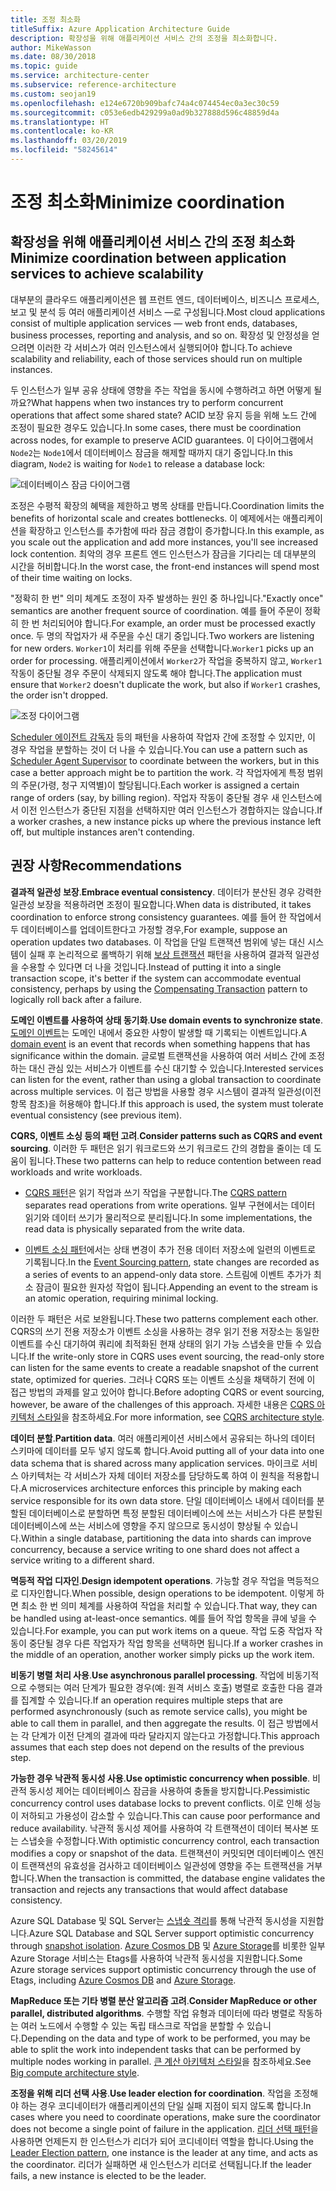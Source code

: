 ```yaml
---
title: 조정 최소화
titleSuffix: Azure Application Architecture Guide
description: 확장성을 위해 애플리케이션 서비스 간의 조정을 최소화합니다.
author: MikeWasson
ms.date: 08/30/2018
ms.topic: guide
ms.service: architecture-center
ms.subservice: reference-architecture
ms.custom: seojan19
ms.openlocfilehash: e124e6720b909bafc74a4c074454ec0a3ec30c59
ms.sourcegitcommit: c053e6edb429299a0ad9b327888d596c48859d4a
ms.translationtype: HT
ms.contentlocale: ko-KR
ms.lasthandoff: 03/20/2019
ms.locfileid: "58245614"
---
```

# <a name="minimize-coordination"></a><span data-ttu-id="5182c-103">조정 최소화</span><span class="sxs-lookup"><span data-stu-id="5182c-103">Minimize coordination</span></span>

## <a name="minimize-coordination-between-application-services-to-achieve-scalability"></a><span data-ttu-id="5182c-104">확장성을 위해 애플리케이션 서비스 간의 조정 최소화</span><span class="sxs-lookup"><span data-stu-id="5182c-104">Minimize coordination between application services to achieve scalability</span></span>

<span data-ttu-id="5182c-105">대부분의 클라우드 애플리케이션은 웹 프런트 엔드, 데이터베이스, 비즈니스 프로세스, 보고 및 분석 등 여러 애플리케이션 서비스 &mdash;로 구성됩니다.</span><span class="sxs-lookup"><span data-stu-id="5182c-105">Most cloud applications consist of multiple application services &mdash; web front ends, databases, business processes, reporting and analysis, and so on.</span></span> <span data-ttu-id="5182c-106">확장성 및 안정성을 얻으려면 이러한 각 서비스가 여러 인스턴스에서 실행되어야 합니다.</span><span class="sxs-lookup"><span data-stu-id="5182c-106">To achieve scalability and reliability, each of those services should run on multiple instances.</span></span>

<span data-ttu-id="5182c-107">두 인스턴스가 일부 공유 상태에 영향을 주는 작업을 동시에 수행하려고 하면 어떻게 될까요?</span><span class="sxs-lookup"><span data-stu-id="5182c-107">What happens when two instances try to perform concurrent operations that affect some shared state?</span></span> <span data-ttu-id="5182c-108">ACID 보장 유지 등을 위해 노드 간에 조정이 필요한 경우도 있습니다.</span><span class="sxs-lookup"><span data-stu-id="5182c-108">In some cases, there must be coordination across nodes, for example to preserve ACID guarantees.</span></span> <span data-ttu-id="5182c-109">이 다이어그램에서 `Node2`는 `Node1`에서 데이터베이스 잠금을 해제할 때까지 대기 중입니다.</span><span class="sxs-lookup"><span data-stu-id="5182c-109">In this diagram, `Node2` is waiting for `Node1` to release a database lock:</span></span>

![데이터베이스 잠금 다이어그램](./images/database-lock.svg)

<span data-ttu-id="5182c-111">조정은 수평적 확장의 혜택을 제한하고 병목 상태를 만듭니다.</span><span class="sxs-lookup"><span data-stu-id="5182c-111">Coordination limits the benefits of horizontal scale and creates bottlenecks.</span></span> <span data-ttu-id="5182c-112">이 예제에서는 애플리케이션을 확장하고 인스턴스를 추가함에 따라 잠금 경합이 증가합니다.</span><span class="sxs-lookup"><span data-stu-id="5182c-112">In this example, as you scale out the application and add more instances, you'll see increased lock contention.</span></span> <span data-ttu-id="5182c-113">최악의 경우 프론트 엔드 인스턴스가 잠금을 기다리는 데 대부분의 시간을 허비합니다.</span><span class="sxs-lookup"><span data-stu-id="5182c-113">In the worst case, the front-end instances will spend most of their time waiting on locks.</span></span>

<span data-ttu-id="5182c-114">"정확히 한 번" 의미 체계도 조정이 자주 발생하는 원인 중 하나입니다.</span><span class="sxs-lookup"><span data-stu-id="5182c-114">"Exactly once" semantics are another frequent source of coordination.</span></span> <span data-ttu-id="5182c-115">예를 들어 주문이 정확히 한 번 처리되어야 합니다.</span><span class="sxs-lookup"><span data-stu-id="5182c-115">For example, an order must be processed exactly once.</span></span> <span data-ttu-id="5182c-116">두 명의 작업자가 새 주문을 수신 대기 중입니다.</span><span class="sxs-lookup"><span data-stu-id="5182c-116">Two workers are listening for new orders.</span></span> <span data-ttu-id="5182c-117">`Worker1`이 처리를 위해 주문을 선택합니다.</span><span class="sxs-lookup"><span data-stu-id="5182c-117">`Worker1` picks up an order for processing.</span></span> <span data-ttu-id="5182c-118">애플리케이션에서 `Worker2`가 작업을 중복하지 않고, `Worker1` 작동이 중단될 경우 주문이 삭제되지 않도록 해야 합니다.</span><span class="sxs-lookup"><span data-stu-id="5182c-118">The application must ensure that `Worker2` doesn't duplicate the work, but also if `Worker1` crashes, the order isn't dropped.</span></span>

![조정 다이어그램](./images/coordination.svg)

<span data-ttu-id="5182c-120">[Scheduler 에이전트 감독자][sas-pattern] 등의 패턴을 사용하여 작업자 간에 조정할 수 있지만, 이 경우 작업을 분할하는 것이 더 나을 수 있습니다.</span><span class="sxs-lookup"><span data-stu-id="5182c-120">You can use a pattern such as [Scheduler Agent Supervisor][sas-pattern] to coordinate between the workers, but in this case a better approach might be to partition the work.</span></span> <span data-ttu-id="5182c-121">각 작업자에게 특정 범위의 주문(가령, 청구 지역별)이 할당됩니다.</span><span class="sxs-lookup"><span data-stu-id="5182c-121">Each worker is assigned a certain range of orders (say, by billing region).</span></span> <span data-ttu-id="5182c-122">작업자 작동이 중단될 경우 새 인스턴스에서 이전 인스턴스가 중단된 지점을 선택하지만 여러 인스턴스가 경합하지는 않습니다.</span><span class="sxs-lookup"><span data-stu-id="5182c-122">If a worker crashes, a new instance picks up where the previous instance left off, but multiple instances aren't contending.</span></span>

## <a name="recommendations"></a><span data-ttu-id="5182c-123">권장 사항</span><span class="sxs-lookup"><span data-stu-id="5182c-123">Recommendations</span></span>

<span data-ttu-id="5182c-124">**결과적 일관성 보장**.</span><span class="sxs-lookup"><span data-stu-id="5182c-124">**Embrace eventual consistency**.</span></span> <span data-ttu-id="5182c-125">데이터가 분산된 경우 강력한 일관성 보장을 적용하려면 조정이 필요합니다.</span><span class="sxs-lookup"><span data-stu-id="5182c-125">When data is distributed, it takes coordination to enforce strong consistency guarantees.</span></span> <span data-ttu-id="5182c-126">예를 들어 한 작업에서 두 데이터베이스를 업데이트한다고 가정할 경우,</span><span class="sxs-lookup"><span data-stu-id="5182c-126">For example, suppose an operation updates two databases.</span></span> <span data-ttu-id="5182c-127">이 작업을 단일 트랜잭션 범위에 넣는 대신 시스템이 실패 후 논리적으로 롤백하기 위해 [보상 트랜잭션][compensating-transaction] 패턴을 사용하여 결과적 일관성을 수용할 수 있다면 더 나을 것입니다.</span><span class="sxs-lookup"><span data-stu-id="5182c-127">Instead of putting it into a single transaction scope, it's better if the system can accommodate eventual consistency, perhaps by using the [Compensating Transaction][compensating-transaction] pattern to logically roll back after a failure.</span></span>

<span data-ttu-id="5182c-128">**도메인 이벤트를 사용하여 상태 동기화**.</span><span class="sxs-lookup"><span data-stu-id="5182c-128">**Use domain events to synchronize state**.</span></span> <span data-ttu-id="5182c-129">[도메인 이벤트][domain-event]는 도메인 내에서 중요한 사항이 발생할 때 기록되는 이벤트입니다.</span><span class="sxs-lookup"><span data-stu-id="5182c-129">A [domain event][domain-event] is an event that records when something happens that has significance within the domain.</span></span> <span data-ttu-id="5182c-130">글로벌 트랜잭션을 사용하여 여러 서비스 간에 조정하는 대신 관심 있는 서비스가 이벤트를 수신 대기할 수 있습니다.</span><span class="sxs-lookup"><span data-stu-id="5182c-130">Interested services can listen for the event, rather than using a global transaction to coordinate across multiple services.</span></span> <span data-ttu-id="5182c-131">이 접근 방법을 사용할 경우 시스템이 결과적 일관성(이전 항목 참조)을 허용해야 합니다.</span><span class="sxs-lookup"><span data-stu-id="5182c-131">If this approach is used, the system must tolerate eventual consistency (see previous item).</span></span>

<span data-ttu-id="5182c-132">**CQRS, 이벤트 소싱 등의 패턴 고려**.</span><span class="sxs-lookup"><span data-stu-id="5182c-132">**Consider patterns such as CQRS and event sourcing**.</span></span> <span data-ttu-id="5182c-133">이러한 두 패턴은 읽기 워크로드와 쓰기 워크로드 간의 경합을 줄이는 데 도움이 됩니다.</span><span class="sxs-lookup"><span data-stu-id="5182c-133">These two patterns can help to reduce contention between read workloads and write workloads.</span></span>

- <span data-ttu-id="5182c-134">[CQRS 패턴][cqrs-pattern]은 읽기 작업과 쓰기 작업을 구분합니다.</span><span class="sxs-lookup"><span data-stu-id="5182c-134">The [CQRS pattern][cqrs-pattern] separates read operations from write operations.</span></span> <span data-ttu-id="5182c-135">일부 구현에서는 데이터 읽기와 데이터 쓰기가 물리적으로 분리됩니다.</span><span class="sxs-lookup"><span data-stu-id="5182c-135">In some implementations, the read data is physically separated from the write data.</span></span>

- <span data-ttu-id="5182c-136">[이벤트 소싱 패턴][event-sourcing]에서는 상태 변경이 추가 전용 데이터 저장소에 일련의 이벤트로 기록됩니다.</span><span class="sxs-lookup"><span data-stu-id="5182c-136">In the [Event Sourcing pattern][event-sourcing], state changes are recorded as a series of events to an append-only data store.</span></span> <span data-ttu-id="5182c-137">스트림에 이벤트 추가가 최소 잠금이 필요한 원자성 작업이 됩니다.</span><span class="sxs-lookup"><span data-stu-id="5182c-137">Appending an event to the stream is an atomic operation, requiring minimal locking.</span></span>

<span data-ttu-id="5182c-138">이러한 두 패턴은 서로 보완됩니다.</span><span class="sxs-lookup"><span data-stu-id="5182c-138">These two patterns complement each other.</span></span> <span data-ttu-id="5182c-139">CQRS의 쓰기 전용 저장소가 이벤트 소싱을 사용하는 경우 읽기 전용 저장소는 동일한 이벤트를 수신 대기하여 쿼리에 최적화된 현재 상태의 읽기 가능 스냅숏을 만들 수 있습니다.</span><span class="sxs-lookup"><span data-stu-id="5182c-139">If the write-only store in CQRS uses event sourcing, the read-only store can listen for the same events to create a readable snapshot of the current state, optimized for queries.</span></span> <span data-ttu-id="5182c-140">그러나 CQRS 또는 이벤트 소싱을 채택하기 전에 이 접근 방법의 과제를 알고 있어야 합니다.</span><span class="sxs-lookup"><span data-stu-id="5182c-140">Before adopting CQRS or event sourcing, however, be aware of the challenges of this approach.</span></span> <span data-ttu-id="5182c-141">자세한 내용은 [CQRS 아키텍처 스타일][cqrs-style]을 참조하세요.</span><span class="sxs-lookup"><span data-stu-id="5182c-141">For more information, see [CQRS architecture style][cqrs-style].</span></span>

<span data-ttu-id="5182c-142">**데이터 분할**.</span><span class="sxs-lookup"><span data-stu-id="5182c-142">**Partition data**.</span></span>  <span data-ttu-id="5182c-143">여러 애플리케이션 서비스에서 공유되는 하나의 데이터 스키마에 데이터를 모두 넣지 않도록 합니다.</span><span class="sxs-lookup"><span data-stu-id="5182c-143">Avoid putting all of your data into one data schema that is shared across many application services.</span></span> <span data-ttu-id="5182c-144">마이크로 서비스 아키텍처는 각 서비스가 자체 데이터 저장소를 담당하도록 하여 이 원칙을 적용합니다.</span><span class="sxs-lookup"><span data-stu-id="5182c-144">A microservices architecture enforces this principle by making each service responsible for its own data store.</span></span> <span data-ttu-id="5182c-145">단일 데이터베이스 내에서 데이터를 분할된 데이터베이스로 분할하면 특정 분할된 데이터베이스에 쓰는 서비스가 다른 분할된 데이터베이스에 쓰는 서비스에 영향을 주지 않으므로 동시성이 향상될 수 있습니다.</span><span class="sxs-lookup"><span data-stu-id="5182c-145">Within a single database, partitioning the data into shards can improve concurrency, because a service writing to one shard does not affect a service writing to a different shard.</span></span>

<span data-ttu-id="5182c-146">**멱등적 작업 디자인**.</span><span class="sxs-lookup"><span data-stu-id="5182c-146">**Design idempotent operations**.</span></span> <span data-ttu-id="5182c-147">가능할 경우 작업을 멱등적으로 디자인합니다.</span><span class="sxs-lookup"><span data-stu-id="5182c-147">When possible, design operations to be idempotent.</span></span> <span data-ttu-id="5182c-148">이렇게 하면 최소 한 번 의미 체계를 사용하여 작업을 처리할 수 있습니다.</span><span class="sxs-lookup"><span data-stu-id="5182c-148">That way, they can be handled using at-least-once semantics.</span></span> <span data-ttu-id="5182c-149">예를 들어 작업 항목을 큐에 넣을 수 있습니다.</span><span class="sxs-lookup"><span data-stu-id="5182c-149">For example, you can put work items on a queue.</span></span> <span data-ttu-id="5182c-150">작업 도중 작업자 작동이 중단될 경우 다른 작업자가 작업 항목을 선택하면 됩니다.</span><span class="sxs-lookup"><span data-stu-id="5182c-150">If a worker crashes in the middle of an operation, another worker simply picks up the work item.</span></span>

<span data-ttu-id="5182c-151">**비동기 병렬 처리 사용**.</span><span class="sxs-lookup"><span data-stu-id="5182c-151">**Use asynchronous parallel processing**.</span></span> <span data-ttu-id="5182c-152">작업에 비동기적으로 수행되는 여러 단계가 필요한 경우(예: 원격 서비스 호출) 병렬로 호출한 다음 결과를 집계할 수 있습니다.</span><span class="sxs-lookup"><span data-stu-id="5182c-152">If an operation requires multiple steps that are performed asynchronously (such as remote service calls), you might be able to call them in parallel, and then aggregate the results.</span></span> <span data-ttu-id="5182c-153">이 접근 방법에서는 각 단계가 이전 단계의 결과에 따라 달라지지 않는다고 가정합니다.</span><span class="sxs-lookup"><span data-stu-id="5182c-153">This approach assumes that each step does not depend on the results of the previous step.</span></span>

<span data-ttu-id="5182c-154">**가능한 경우 낙관적 동시성 사용**.</span><span class="sxs-lookup"><span data-stu-id="5182c-154">**Use optimistic concurrency when possible**.</span></span> <span data-ttu-id="5182c-155">비관적 동시성 제어는 데이터베이스 잠금을 사용하여 충돌을 방지합니다.</span><span class="sxs-lookup"><span data-stu-id="5182c-155">Pessimistic concurrency control uses database locks to prevent conflicts.</span></span> <span data-ttu-id="5182c-156">이로 인해 성능이 저하되고 가용성이 감소할 수 있습니다.</span><span class="sxs-lookup"><span data-stu-id="5182c-156">This can cause poor performance and reduce availability.</span></span> <span data-ttu-id="5182c-157">낙관적 동시성 제어를 사용하여 각 트랜잭션이 데이터 복사본 또는 스냅숏을 수정합니다.</span><span class="sxs-lookup"><span data-stu-id="5182c-157">With optimistic concurrency control, each transaction modifies a copy or snapshot of the data.</span></span> <span data-ttu-id="5182c-158">트랜잭션이 커밋되면 데이터베이스 엔진이 트랜잭션의 유효성을 검사하고 데이터베이스 일관성에 영향을 주는 트랜잭션을 거부합니다.</span><span class="sxs-lookup"><span data-stu-id="5182c-158">When the transaction is committed, the database engine validates the transaction and rejects any transactions that would affect database consistency.</span></span>

<span data-ttu-id="5182c-159">Azure SQL Database 및 SQL Server는 [스냅숏 격리][sql-snapshot-isolation]를 통해 낙관적 동시성을 지원합니다.</span><span class="sxs-lookup"><span data-stu-id="5182c-159">Azure SQL Database and SQL Server support optimistic concurrency through [snapshot isolation][sql-snapshot-isolation].</span></span> <span data-ttu-id="5182c-160">[Azure Cosmos DB][cosmosdb-faq] 및 [Azure Storage][storage-concurrency]를 비롯한 일부 Azure Storage 서비스는 Etags를 사용하여 낙관적 동시성을 지원합니다.</span><span class="sxs-lookup"><span data-stu-id="5182c-160">Some Azure storage services support optimistic concurrency through the use of Etags, including [Azure Cosmos DB][cosmosdb-faq] and [Azure Storage][storage-concurrency].</span></span>

<span data-ttu-id="5182c-161">**MapReduce 또는 기타 병렬 분산 알고리즘 고려**.</span><span class="sxs-lookup"><span data-stu-id="5182c-161">**Consider MapReduce or other parallel, distributed algorithms**.</span></span> <span data-ttu-id="5182c-162">수행할 작업 유형과 데이터에 따라 병렬로 작동하는 여러 노드에서 수행할 수 있는 독립 태스크로 작업을 분할할 수 있습니다.</span><span class="sxs-lookup"><span data-stu-id="5182c-162">Depending on the data and type of work to be performed, you may be able to split the work into independent tasks that can be performed by multiple nodes working in parallel.</span></span> <span data-ttu-id="5182c-163">[큰 계산 아키텍처 스타일][big-compute]을 참조하세요.</span><span class="sxs-lookup"><span data-stu-id="5182c-163">See [Big compute architecture style][big-compute].</span></span>

<span data-ttu-id="5182c-164">**조정을 위해 리더 선택 사용**.</span><span class="sxs-lookup"><span data-stu-id="5182c-164">**Use leader election for coordination**.</span></span> <span data-ttu-id="5182c-165">작업을 조정해야 하는 경우 코디네이터가 애플리케이션의 단일 실패 지점이 되지 않도록 합니다.</span><span class="sxs-lookup"><span data-stu-id="5182c-165">In cases where you need to coordinate operations, make sure the coordinator does not become a single point of failure in the application.</span></span> <span data-ttu-id="5182c-166">[리더 선택 패턴][leader-election]을 사용하면 언제든지 한 인스턴스가 리더가 되어 코디네이터 역할을 합니다.</span><span class="sxs-lookup"><span data-stu-id="5182c-166">Using the [Leader Election pattern][leader-election], one instance is the leader at any time, and acts as the coordinator.</span></span> <span data-ttu-id="5182c-167">리더가 실패하면 새 인스턴스가 리더로 선택됩니다.</span><span class="sxs-lookup"><span data-stu-id="5182c-167">If the leader fails, a new instance is elected to be the leader.</span></span>

<!-- links -->

[big-compute]: ../architecture-styles/big-compute.md
[compensating-transaction]: ../../patterns/compensating-transaction.md
[cqrs-style]: ../architecture-styles/cqrs.md
[cqrs-pattern]: ../../patterns/cqrs.md
[cosmosdb-faq]: /azure/cosmos-db/faq
[domain-event]: https://martinfowler.com/eaaDev/DomainEvent.html
[event-sourcing]: ../../patterns/event-sourcing.md
[leader-election]: ../../patterns/leader-election.md
[sas-pattern]: ../../patterns/scheduler-agent-supervisor.md
[sql-snapshot-isolation]: /sql/t-sql/statements/set-transaction-isolation-level-transact-sql
[storage-concurrency]: https://azure.microsoft.com/blog/managing-concurrency-in-microsoft-azure-storage-2/